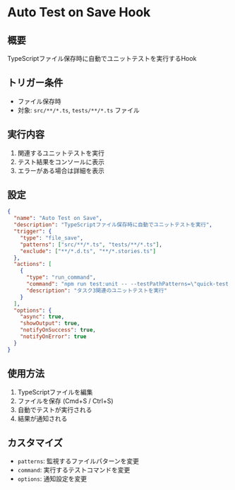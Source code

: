 # Auto Test on Save Hook

## 概要
TypeScriptファイル保存時に自動でユニットテストを実行するHook

## トリガー条件
- ファイル保存時
- 対象: `src/**/*.ts`, `tests/**/*.ts` ファイル

## 実行内容
1. 関連するユニットテストを実行
2. テスト結果をコンソールに表示
3. エラーがある場合は詳細を表示

## 設定

```json
{
  "name": "Auto Test on Save",
  "description": "TypeScriptファイル保存時に自動でユニットテストを実行",
  "trigger": {
    "type": "file_save",
    "patterns": ["src/**/*.ts", "tests/**/*.ts"],
    "exclude": ["**/*.d.ts", "**/*.stories.ts"]
  },
  "actions": [
    {
      "type": "run_command",
      "command": "npm run test:unit -- --testPathPatterns=\"quick-test.test.ts|variant-scoring-utils.test.ts|intelligent-lp-generator-fixed.test.ts\"",
      "description": "タスク3関連のユニットテストを実行"
    }
  ],
  "options": {
    "async": true,
    "showOutput": true,
    "notifyOnSuccess": true,
    "notifyOnError": true
  }
}
```

## 使用方法
1. TypeScriptファイルを編集
2. ファイルを保存 (Cmd+S / Ctrl+S)
3. 自動でテストが実行される
4. 結果が通知される

## カスタマイズ
- `patterns`: 監視するファイルパターンを変更
- `command`: 実行するテストコマンドを変更
- `options`: 通知設定を変更